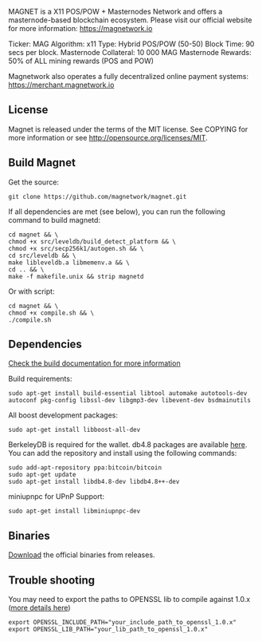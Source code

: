 
MAGNET is a X11 POS/POW + Masternodes Network and offers a masternode-based blockchain ecosystem.
Please visit our official website for more information: https://magnetwork.io

Ticker: MAG
Algorithm: x11
Type: Hybrid POS/POW (50-50)
Block Time: 90 secs per block.
Masternode Collateral: 10 000 MAG
Masternode Rewards: 50% of ALL mining rewards (POS and POW)

Magnetwork also operates a fully decentralized online payment systems: https://merchant.magnetwork.io

License
-------

Magnet is released under the terms of the MIT license. See COPYING for more information or see http://opensource.org/licenses/MIT.

Build Magnet
-------------

Get the source:

    git clone https://github.com/magnetwork/magnet.git

If all dependencies are met (see below), you can run the following command to build magnetd:

    cd magnet && \
    chmod +x src/leveldb/build_detect_platform && \
    chmod +x src/secp256k1/autogen.sh && \
    cd src/leveldb && \
    make libleveldb.a libmemenv.a && \
    cd .. && \
    make -f makefile.unix && strip magnetd
    
Or with script:    
    
    cd magnet && \
    chmod +x compile.sh && \
    ./compile.sh
    
Dependencies
------------

[Check the build documentation for more information](doc/build-unix.md)

Build requirements:

    sudo apt-get install build-essential libtool automake autotools-dev autoconf pkg-config libssl-dev libgmp3-dev libevent-dev bsdmainutils
    
All boost development packages:
    
    sudo apt-get install libboost-all-dev    

BerkeleyDB is required for the wallet. db4.8 packages are available [here](https://launchpad.net/~bitcoin/+archive/bitcoin).
You can add the repository and install using the following commands:

    sudo add-apt-repository ppa:bitcoin/bitcoin
    sudo apt-get update
    sudo apt-get install libdb4.8-dev libdb4.8++-dev
    
 miniupnpc for UPnP Support:

    sudo apt-get install libminiupnpc-dev
    
Binaries
-------------

[Download](https://github.com/magnetwork/magnet/releases) the official binaries from releases.

Trouble shooting
-------------

You may need to export the paths to OPENSSL lib to compile against 1.0.x ([more details here](https://github.com/magnetwork/magnet/issues/3#issuecomment-353893826))

    export OPENSSL_INCLUDE_PATH="your_include_path_to_openssl_1.0.x"
    export OPENSSL_LIB_PATH="your_lib_path_to_openssl_1.0.x"

